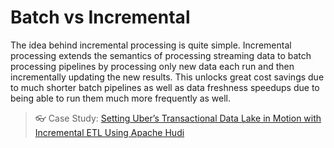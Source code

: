 # Batch vs Incremental

The idea behind incremental processing is quite simple. Incremental processing extends the semantics of processing streaming data to batch processing pipelines by processing only new data each run and then incrementally updating the new results. This unlocks great cost savings due to much shorter batch pipelines as well as data freshness speedups due to being able to run them much more frequently as well. 

> :eyeglasses: Case Study: <a href="https://www.uber.com/en-IN/blog/ubers-lakehouse-architecture/" target="_blank">Setting Uber’s Transactional Data Lake in Motion with Incremental ETL Using Apache Hudi</a>
